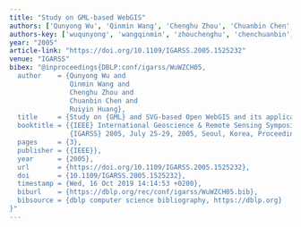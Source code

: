 ```yaml
---
title: "Study on GML-based WebGIS"
authors: ['Qunyong Wu', 'Qinmin Wang', 'Chenghu Zhou', 'Chuanbin Chen', 'Ruiyin Huang']
authors-key: ['wuqunyong', 'wangqinmin', 'zhouchenghu', 'chenchuanbin', 'huangruiyin']
year: "2005"
article-link: "https://doi.org/10.1109/IGARSS.2005.1525232"
venue: "IGARSS"
bibex: "@inproceedings{DBLP:conf/igarss/WuWZCH05,
  author    = {Qunyong Wu and
               Qinmin Wang and
               Chenghu Zhou and
               Chuanbin Chen and
               Ruiyin Huang},
  title     = {Study on {GML} and SVG-based Open WebGIS and its application},
  booktitle = {{IEEE} International Geoscience & Remote Sensing Symposium,
               {IGARSS} 2005, July 25-29, 2005, Seoul, Korea, Proceedings},
  pages     = {3},
  publisher = {{IEEE}},
  year      = {2005},
  url       = {https://doi.org/10.1109/IGARSS.2005.1525232},
  doi       = {10.1109/IGARSS.2005.1525232},
  timestamp = {Wed, 16 Oct 2019 14:14:53 +0200},
  biburl    = {https://dblp.org/rec/conf/igarss/WuWZCH05.bib},
  bibsource = {dblp computer science bibliography, https://dblp.org}
}"
---
```

